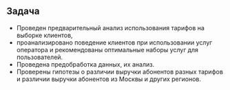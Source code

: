 ## Задача

- Проведен предварительный анализ использования тарифов на выборке клиентов,
- проанализировано поведение клиентов при использовании услуг оператора и рекомендованы оптимальные наборы услуг для пользователей.
- Проведена предобработка данных, их анализ.
- Проверены гипотезы о различии выручки абонентов разных тарифов и различии выручки абонентов из Москвы и других регионов.